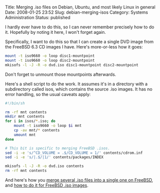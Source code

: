 Title: Merging .iso files on Debian, Ubuntu, and most likely Linux in general
Date: 2008-01-25 23:52
Slug: debian-merging-isos
Category: Systems Administration
Status: published

I hardly ever have to do this, so I can never remember precisely how to do it. Hopefully by noting it here, I won't forget again.

Specifically, I want to do this so that I can create a single DVD image from the FreeBSD 6.3 CD images I have. Here's more-or-less how it goes:

```sh
mount -t iso9660 -o loop disc1-mountpoint
mount -t iso9660 -o loop disc2-mountpoint
mkisofs -l -J -R -o dvd.iso disc1-mountpoint disc2-mountpoint
```

Don't forget to unmount those mountpoints afterwards.

Here's a shell script to do the work. It assumes it's in a directory with a subdirectory called isos, which contains the source .iso images. It has no error handling, so the usual caveats apply:

```sh
#!/bin/sh

rm -rf mnt contents
mkdir mnt contents
for i in isos/*.iso; do
    mount -t iso9660 -o loop $i mnt
    cp -av mnt/* contents
    umount mnt
done

# This bit is specific to merging FreeBSD .isos.
sed -i -e 's/^CD_VOLUME = .$/CD_VOLUME = 1/' contents/cdrom.inf
sed -i -e 's/|.$/|1/' contents/packages/INDEX

mkisofs -l -J -R -o dvd.iso contents
rm -rf mnt contents
```

And here's how you [merge several .iso files into a single one on FreeBSD](https://web.archive.org/web/20100110041833/http://mexinetica.com/~lanjoe9/freebsd/bsd_dvd_howto.html), and [how to do it for FreeBSD .iso images](https://web.pa.msu.edu/people/tigner/bsddvd.html).
